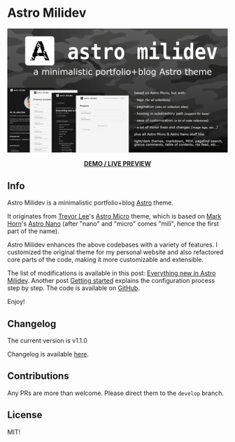# Astro Milidev

![Astro Milidev Banner](./public/projects/astro-milidev/astro-milidev-banner.png)

<div style="text-align: center;">

  **[DEMO / LIVE PREVIEW](https://bartoszlenar.github.io/astro-milidev)**

</div>

## Info

Astro Milidev is a minimalistic portfolio+blog [Astro](https://astro.build) theme.

It originates from [Trevor Lee](https://github.com/trevortylerlee)'s [Astro Micro](https://astro-micro.vercel.app/) theme, which is based on [Mark Horn](https://github.com/markhorn-dev)'s [Astro Nano](https://astro-nano-demo.vercel.app/) (after "nano" and "micro" comes "mili", hence the first part of the name).

Astro Milidev enhances the above codebases with a variety of features. I customized the original theme for my personal website and also refactored core parts of the code, making it more customizable and extensible. 

The list of modifications is available in this post: [Everything new in Astro Milidev](https://bartoszlenar.github.io/astro-milidev/blog/everything-new-in-astro-milidev/). Another post [Getting started](https://bartoszlenar.github.io/astro-milidev/blog/getting-started/) explains the configuration process step by step. The code is available on [GitHub](https://github.com/bartoszlenar/astro-milidev).

Enjoy!

## Changelog

The current version is v1.1.0

Changelog is available [here](./CHANGELOG.md).

## Contributions

Any PRs are more than welcome. Please direct them to the `develop` branch.

## License

MIT! 
